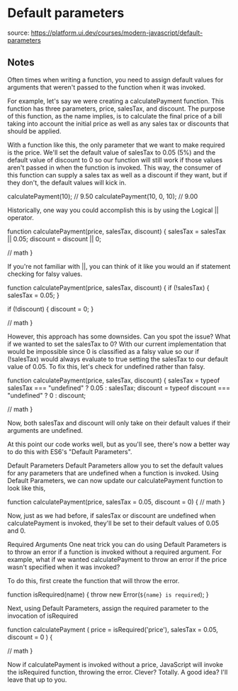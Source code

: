# Default parameters

source: https://platform.ui.dev/courses/modern-javascript/default-parameters

## Notes

Often times when writing a function, you need to assign default values for arguments that weren't passed to the function when it was invoked.

For example, let's say we were creating a calculatePayment function. This function has three parameters, price, salesTax, and discount. The purpose of this function, as the name implies, is to calculate the final price of a bill taking into account the initial price as well as any sales tax or discounts that should be applied.

With a function like this, the only parameter that we want to make required is the price. We'll set the default value of salesTax to 0.05 (5%) and the default value of discount to 0 so our function will still work if those values aren't passed in when the function is invoked. This way, the consumer of this function can supply a sales tax as well as a discount if they want, but if they don't, the default values will kick in.

calculatePayment(10); // 9.50
calculatePayment(10, 0, 10); // 9.00

Historically, one way you could accomplish this is by using the Logical || operator.

function calculatePayment(price, salesTax, discount) {
  salesTax = salesTax || 0.05;
  discount = discount || 0;

  // math
}

If you're not familiar with ||, you can think of it like you would an if statement checking for falsy values.

function calculatePayment(price, salesTax, discount) {
  if (!salesTax) {
    salesTax = 0.05;
  }

  if (!discount) {
    discount = 0;
  }

  // math
}

However, this approach has some downsides. Can you spot the issue? What if we wanted to set the salesTax to 0? With our current implementation that would be impossible since 0 is classified as a falsy value so our if (!salesTax) would always evaluate to true setting the salesTax to our default value of 0.05. To fix this, let's check for undefined rather than falsy.

function calculatePayment(price, salesTax, discount) {
  salesTax = typeof salesTax === "undefined" ? 0.05 : salesTax;
  discount = typeof discount === "undefined" ? 0 : discount;

  // math
}

Now, both salesTax and discount will only take on their default values if their arguments are undefined.

At this point our code works well, but as you'll see, there's now a better way to do this with ES6's "Default Parameters".

Default Parameters
Default Parameters allow you to set the default values for any parameters that are undefined when a function is invoked. Using Default Parameters, we can now update our calculatePayment function to look like this,

function calculatePayment(price, salesTax = 0.05, discount = 0) {
  // math
}

Now, just as we had before, if salesTax or discount are undefined when calculatePayment is invoked, they'll be set to their default values of 0.05 and 0.

Required Arguments
One neat trick you can do using Default Parameters is to throw an error if a function is invoked without a required argument. For example, what if we wanted calculatePayment to throw an error if the price wasn't specified when it was invoked?

To do this, first create the function that will throw the error.

function isRequired(name) {
  throw new Error(`${name} is required`);
}

Next, using Default Parameters, assign the required parameter to the invocation of isRequired

function calculatePayment (
  price = isRequired('price'),
  salesTax = 0.05,
  discount = 0
) {

  // math
}

Now if calculatePayment is invoked without a price, JavaScript will invoke the isRequired function, throwing the error. Clever? Totally. A good idea? I'll leave that up to you.